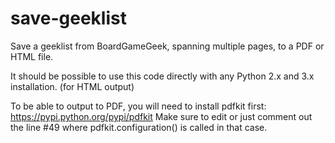 # save-geeklist
Save a geeklist from BoardGameGeek, spanning multiple pages, to a PDF or HTML file.

It should be possible to use this code directly with any Python 2.x and 3.x installation. (for HTML output)

To be able to output to PDF, you will need to install pdfkit first: https://pypi.python.org/pypi/pdfkit
Make sure to edit or just comment out the line #49 where pdfkit.configuration() is called in that case.
